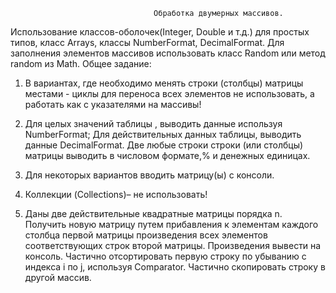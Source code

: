                                     Обработка двумерных массивов.
Использование классов-оболочек(Integer, Double и т.д.) для простых типов, класс Arrays,
классы NumberFormat, DecimalFormat. Для заполнения элементов массивов использовать класс Random или метод random из Math.
Общее задание:
1. В вариантах, где необходимо менять строки (столбцы) матрицы местами - циклы для
переноса всех элементов не использовать, а работать как с указателями на массивы! 
2. Для целых значений таблицы , выводить данные используя NumberFormat;
Для действительных данных таблицы, выводить данные DecimalFormat.
Две любые строки строки (или столбцы) матрицы выводить в числовом формате,% и денежных единицах.
3. Для некоторых вариантов вводить матрицу(ы) с консоли.
4. Коллекции (Collections)– не использовать!

2. Даны две действительные квадратные матрицы порядка n. Получить новую матрицу путем прибавления к элементам каждого столбца первой матрицы произведения всех элементов соответствующих строк второй матрицы. Произведения вывести на консоль. Частично отсортировать первую строку по убыванию с индекса i по j, используя Соmparator. Частично скопировать строку в другой массив.